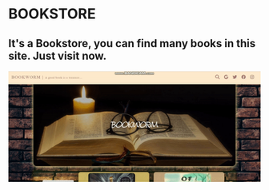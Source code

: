 # BOOKSTORE

<h2> It's a Bookstore, you can find many books in this site. Just visit now. </h2>

![](bookstore.gif)
